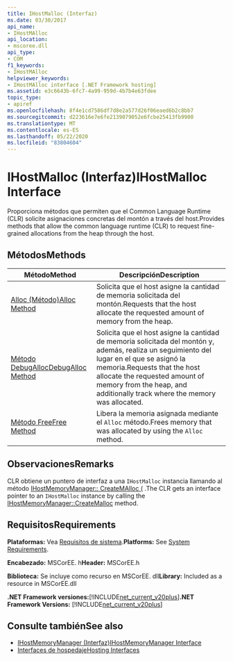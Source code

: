 ```yaml
---
title: IHostMalloc (Interfaz)
ms.date: 03/30/2017
api_name:
- IHostMAlloc
api_location:
- mscoree.dll
api_type:
- COM
f1_keywords:
- IHostMAlloc
helpviewer_keywords:
- IHostMAlloc interface [.NET Framework hosting]
ms.assetid: e3c6643b-6fc7-4a99-959d-4b7b4e63fdee
topic_type:
- apiref
ms.openlocfilehash: 8f4e1cd7586df7d8e2a577d26f06eaed6b2c8bb7
ms.sourcegitcommit: d223616e7e6fe2139079052e6fcbe25413fb9900
ms.translationtype: MT
ms.contentlocale: es-ES
ms.lasthandoff: 05/22/2020
ms.locfileid: "83804604"
---
```

# <a name="ihostmalloc-interface"></a><span data-ttu-id="4fc22-102">IHostMalloc (Interfaz)</span><span class="sxs-lookup"><span data-stu-id="4fc22-102">IHostMalloc Interface</span></span>
<span data-ttu-id="4fc22-103">Proporciona métodos que permiten que el Common Language Runtime (CLR) solicite asignaciones concretas del montón a través del host.</span><span class="sxs-lookup"><span data-stu-id="4fc22-103">Provides methods that allow the common language runtime (CLR) to request fine-grained allocations from the heap through the host.</span></span>  
  
## <a name="methods"></a><span data-ttu-id="4fc22-104">Métodos</span><span class="sxs-lookup"><span data-stu-id="4fc22-104">Methods</span></span>  
  
|<span data-ttu-id="4fc22-105">Método</span><span class="sxs-lookup"><span data-stu-id="4fc22-105">Method</span></span>|<span data-ttu-id="4fc22-106">Descripción</span><span class="sxs-lookup"><span data-stu-id="4fc22-106">Description</span></span>|  
|------------|-----------------|  
|[<span data-ttu-id="4fc22-107">Alloc (Método)</span><span class="sxs-lookup"><span data-stu-id="4fc22-107">Alloc Method</span></span>](ihostmalloc-alloc-method.md)|<span data-ttu-id="4fc22-108">Solicita que el host asigne la cantidad de memoria solicitada del montón.</span><span class="sxs-lookup"><span data-stu-id="4fc22-108">Requests that the host allocate the requested amount of memory from the heap.</span></span>|  
|[<span data-ttu-id="4fc22-109">Método DebugAlloc</span><span class="sxs-lookup"><span data-stu-id="4fc22-109">DebugAlloc Method</span></span>](ihostmalloc-debugalloc-method.md)|<span data-ttu-id="4fc22-110">Solicita que el host asigne la cantidad de memoria solicitada del montón y, además, realiza un seguimiento del lugar en el que se asignó la memoria.</span><span class="sxs-lookup"><span data-stu-id="4fc22-110">Requests that the host allocate the requested amount of memory from the heap, and additionally track where the memory was allocated.</span></span>|  
|[<span data-ttu-id="4fc22-111">Método Free</span><span class="sxs-lookup"><span data-stu-id="4fc22-111">Free Method</span></span>](ihostmalloc-free-method.md)|<span data-ttu-id="4fc22-112">Libera la memoria asignada mediante el `Alloc` método.</span><span class="sxs-lookup"><span data-stu-id="4fc22-112">Frees memory that was allocated by using the `Alloc` method.</span></span>|  
  
## <a name="remarks"></a><span data-ttu-id="4fc22-113">Observaciones</span><span class="sxs-lookup"><span data-stu-id="4fc22-113">Remarks</span></span>  
 <span data-ttu-id="4fc22-114">CLR obtiene un puntero de interfaz a una `IHostMalloc` instancia llamando al método [IHostMemoryManager:: CreateMAlloc (](ihostmemorymanager-createmalloc-method.md) .</span><span class="sxs-lookup"><span data-stu-id="4fc22-114">The CLR gets an interface pointer to an `IHostMalloc` instance by calling the [IHostMemoryManager::CreateMalloc](ihostmemorymanager-createmalloc-method.md) method.</span></span>  
  
## <a name="requirements"></a><span data-ttu-id="4fc22-115">Requisitos</span><span class="sxs-lookup"><span data-stu-id="4fc22-115">Requirements</span></span>  
 <span data-ttu-id="4fc22-116">**Plataformas:** Vea [Requisitos de sistema](../../get-started/system-requirements.md).</span><span class="sxs-lookup"><span data-stu-id="4fc22-116">**Platforms:** See [System Requirements](../../get-started/system-requirements.md).</span></span>  
  
 <span data-ttu-id="4fc22-117">**Encabezado:** MSCorEE. h</span><span class="sxs-lookup"><span data-stu-id="4fc22-117">**Header:** MSCorEE.h</span></span>  
  
 <span data-ttu-id="4fc22-118">**Biblioteca:** Se incluye como recurso en MSCorEE. dll</span><span class="sxs-lookup"><span data-stu-id="4fc22-118">**Library:** Included as a resource in MSCorEE.dll</span></span>  
  
 <span data-ttu-id="4fc22-119">**.NET Framework versiones:**[!INCLUDE[net_current_v20plus](../../../../includes/net-current-v20plus-md.md)]</span><span class="sxs-lookup"><span data-stu-id="4fc22-119">**.NET Framework Versions:** [!INCLUDE[net_current_v20plus](../../../../includes/net-current-v20plus-md.md)]</span></span>  
  
## <a name="see-also"></a><span data-ttu-id="4fc22-120">Consulte también</span><span class="sxs-lookup"><span data-stu-id="4fc22-120">See also</span></span>

- [<span data-ttu-id="4fc22-121">IHostMemoryManager (Interfaz)</span><span class="sxs-lookup"><span data-stu-id="4fc22-121">IHostMemoryManager Interface</span></span>](ihostmemorymanager-interface.md)
- [<span data-ttu-id="4fc22-122">Interfaces de hospedaje</span><span class="sxs-lookup"><span data-stu-id="4fc22-122">Hosting Interfaces</span></span>](hosting-interfaces.md)
